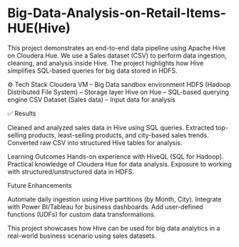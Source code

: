 # Big-Data-Analysis-on-Retail-Items-HUE(Hive)
This project demonstrates an end-to-end data pipeline using Apache Hive on Cloudera Hue. We use a Sales dataset (CSV) to perform data ingestion, cleaning, and analysis inside Hive. The project highlights how Hive simplifies SQL-based queries for big data stored in HDFS.

⚙️ Tech Stack
Cloudera VM – Big Data sandbox environment
HDFS (Hadoop Distributed File System) – Storage layer
Hive on Hue – SQL-based querying engine
CSV Dataset (Sales data) – Input data for analysis

✅ Results

Cleaned and analyzed sales data in Hive using SQL queries.
Extracted top-selling products, least-selling products, and city-based sales trends.
Converted raw CSV into structured Hive tables for analysis.

Learning Outcomes
Hands-on experience with HiveQL (SQL for Hadoop).
Practical knowledge of Cloudera Hue for data analysis.
Exposure to working with structured/unstructured data in HDFS.

Future Enhancements

Automate daily ingestion using Hive partitions (by Month, City).
Integrate with Power BI/Tableau for business dashboards.
Add user-defined functions (UDFs) for custom data transformations.

This project showcases how Hive can be used for big data analytics in a real-world business scenario using sales datasets.

